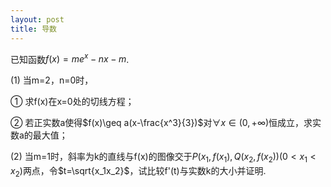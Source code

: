 ```yaml
---
layout: post
title: 导数
---
```

已知函数$f(x)=me^x-nx-m$.

(1) 当m=2，n=0时，

 ① 求f(x)在x=0处的切线方程；

 ② 若正实数a使得$f(x)\geq a(x-\frac{x^3}{3})$对$\forall x\in(0,+\infty)$恒成立，求实数a的最大值；

(2) 当m=1时，斜率为k的直线与f(x)的图像交于$P(x_1,f(x_1),Q(x_2,f(x_2))(0<x_1<x_2)$两点，令$t=\sqrt{x_1x_2}$，试比较f'(t)与实数k的大小并证明.